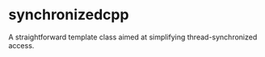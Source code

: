 # synchronizedcpp
A straightforward template class aimed at simplifying thread-synchronized access.
